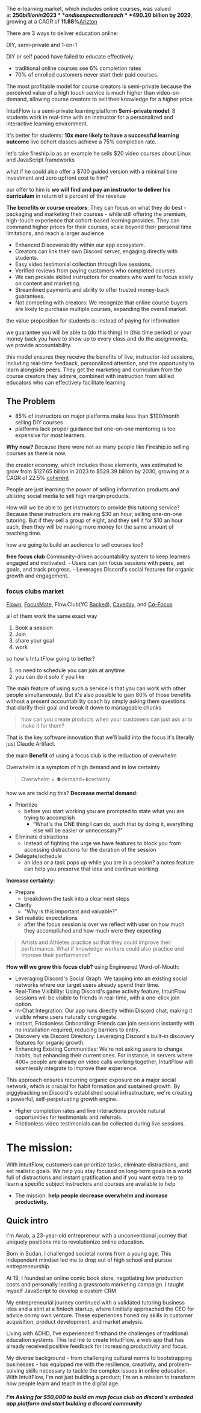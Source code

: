 The e-learning market, which includes online courses, was valued at **$250 billion in 2023** and is expected to reach **$490.20 billion by 2029**, growing at a CAGR of **11.88%**[Arizton](https://www.arizton.com/market-reports/e-learning-market-size-2024)

There are 3 ways to deliver education online:

DIY, semi-private and 1-on-1

DIY or self paced have failed to educate effectively:
- traditional online courses see 6% completion rates
- 70% of enrolled customers never start their paid courses.

The most profitable model for course creators is semi-private because the perceived value of a high touch service is much higher than video-on-demand, allowing course creators to sell their knowledge for a higher price

IntuitFlow is a semi-private learning platform
**Semi-private model**: 8 students work in real-time with an instructor for a personalized and interactive learning environment.

It's better for students: **10x more likely to have a successful learning outcome**
live cohort classes achieve a 75% completion rate.

let's take fireship.io as an example he sells $20 video courses about Linux and JavaScript frameworks

what if he could also offer a $700 guided version with a minimal time investment and zero upfront cost to him?

our offer to him is
**we will find and pay an instructor to deliver his curriculum** in return of a percent of the revenue

**The benefits or course creators**:
They can focus on what they do best - packaging and marketing their courses - while still offering the premium, high-touch experience that cohort-based learning provides. They can command higher prices for their courses, scale beyond their personal time limitations, and reach a larger audience

   - Enhanced Discoverability within our app ecosystem.
   - Creators can link their own Discord server, engaging directly with students.
   - Easy video testimonial collection through live sessions.
   - Verified reviews from paying customers who completed courses.
   - We can provide skilled instructors for creators who want to focus solely on content and marketing.
   - Streamlined payments and ability to offer trusted money-back guarantees.
   -  Not competing with creators: We recognize that online course buyers are likely to purchase multiple courses, expanding the overall market.

the value proposition for students is:
instead of paying for information

we guarantee you will be able to (do this thing) in (this time period) or your money back
you have to show up to every class and do the assignments, we provide accountability.

this model ensures they receive the benefits of live, instructor-led sessions, including real-time feedback, personalized attention, and the opportunity to learn alongside peers. They get the marketing and curriculum from the course creators they admire, combined with instruction from skilled educators who can effectively facilitate learning

## The Problem
- 85% of instructors on major platforms make less than $100/month selling DIY courses
- platforms lack proper guidance but one-on-one mentoring is too expensive for most learners.


**Why now?**
Because there were not as many people like Fireship.io selling courses as there is now.

the creator economy, which includes these elements, was estimated to grow from $127.65 billion in 2023 to $528.39 billion by 2030, growing at a CAGR of 22.5% [coherent](https://www.coherentmarketinsights.com/industry-reports/global-creator-economy-market#:~:text=North%20America%3A%20North%20America%20is,by%20influencers%20and%20individual%20creators)

People are just learning the power of selling information products and utilizing social media to sell high margin products.

How will we be able to get instructors to provide this tutoring service?
Because these instructors are making $30 an hour, selling one-on-one tutoring. But if they sell a group of eight, and they sell it for $10 an hour each, then they will be making more money for the same amount of teaching time.

how are going to build an audience to sell courses too?

**free focus club**
 Community-driven accountability system to keep learners engaged and motivated.
      - Users can join focus sessions with peers, set goals, and track progress.
      - Leverages Discord's social features for organic growth and engagement.

### focus clubs market

[Flown](https://flown.com/about/story-and-mission), [FocusMate](https://www.focusmate.com/), Flow.Club(YC [Backed](https://www.ycombinator.com/companies/flow-club)), [Caveday](https://www.caveday.org/), and [Co-Focus](https://www.cofocus.one/)

all of them work the same exact way
1. Book a session
2. Join
3. share your goal
4. work

so how's IntuitFlow going to better?

1. no need to schedule you can join at anytime
2. you can do it solo if you like

The main feature of using such a service is that you can work with other people simultaneously. But it's also possible to gain 80% of those benefits without a present accountability coach
by simply asking them questions that clarify their goal and break it down to manageable chunks

> how can you create products when your customers can just ask ai to make it for them?

That is the key software innovation that we'll build into the focus it's literally just Claude Artifact.

the main **Benefit** of using a focus club is the reduction of overwhelm

Overwhelm is a symptom of high demand and in low certainty

>Overwhelm =  ⬆️demand+⬇️certainty

how we are tackling this?
**Decrease mental demand:**
   - Prioritize
	   - before you start working you are prompted to state what you are trying to accomplish
		   - “What's the ONE thing I can do, such that by doing it, everything else will be easier or unnecessary?”
   - Eliminate distractions
	   - Instead of fighting the urge we have features to block you from accessing distractions for the duration of the session
   - Delegate/schedule
	   - an idea or a task pops up while you are in a session? a notes feature can help you preserve that idea and continue working

**Increase certainty:**
   - Prepare
	   - breakdown the task into a clear next steps
   - Clarify
	   - "Why is this important and valuable?"
   - Set realistic expectations
	   - after the focus session is over we reflect with user on how much they accomplished and how much were they expecting

>Artists and Athletes practice so that they could improve their performance. What if knowledge workers could also practice and Improve their performance?


**How will we grow this focus club?**
using Engineered Word-of-Mouth:
   - Leveraging Discord's Social Graph: We tapping into an existing social networks where our target users already spend their time.
   - Real-Time Visibility: Using Discord's game activity feature, IntuitFlow sessions will be visible to friends in real-time, with a one-click join option.
   - In-Chat Integration: Our app runs directly within Discord chat, making it visible where users naturally congregate.
   - Instant, Frictionless Onboarding: Friends can join sessions instantly with no installation required, reducing barriers to entry.
   - Discovery via Discord Directory: Leveraging Discord's built-in discovery features for organic growth.
   - Enhancing Existing Communities: We're not asking users to change habits, but enhancing their current ones. For instance, in servers where 400+ people are already on video calls working together, IntuitFlow will seamlessly integrate to improve their experience.

   This approach ensures recurring organic exposure on a major social network, which is crucial for habit formation and sustained growth. By piggybacking on Discord's established social infrastructure, we're creating a powerful, self-perpetuating growth engine.

   - Higher completion rates and live interactions provide natural opportunities for testimonials and referrals.
   - Frictionless video testimonials can be collected during live sessions.

# The mission:
With IntuitFlow, customers can prioritize tasks, eliminate distractions, and set realistic goals. We help you stay focused on long-term goals in a world full of distractions and instant gratification and if you want extra help to learn a specific subject instructors and courses are available to help
- The mission: **help people decrease overwhelm and increase productivity.**

## Quick intro
I'm Awab, a 23-year-old entrepreneur with a unconventional journey that uniquely positions me to revolutionize online education.

Born in Sudan, I challenged societal norms from a young age, This independent mindset led me to drop out of high school and pursue entrepreneurship.

At 19, I founded an online comic book store, negotiating low production costs and personally leading a grassroots marketing campaign. I taught myself JavaScript to develop a custom CRM

My entrepreneurial journey continued with a validated tutoring business idea and a stint at a fintech startup, where I initially approached the CEO for advice on my own venture. These experiences honed my skills in customer acquisition, product development, and market analysis.

Living with ADHD, I've experienced firsthand the challenges of traditional education systems. This led me to create IntuitFlow, a web app that has already received positive feedback for increasing productivity and focus.

My diverse background - from challenging cultural norms to bootstrapping businesses - has equipped me with the resilience, creativity, and problem-solving skills necessary to tackle the complex issues in online education. 
With IntuitFlow, I'm not just building a product; I'm on a mission to transform how people learn and teach in the digital age.



##### I'm Asking for $50,000 to build an mvp focus club on discord's embeded app platform and start building a discord community 
